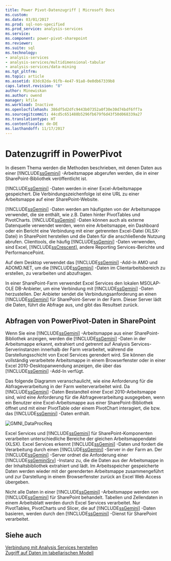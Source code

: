 ```yaml
---
title: Power Pivot-Datenzugriff | Microsoft Docs
ms.custom: 
ms.date: 03/01/2017
ms.prod: sql-non-specified
ms.prod_service: analysis-services
ms.service: 
ms.component: power-pivot-sharepoint
ms.reviewer: 
ms.suite: sql
ms.technology:
- analysis-services
- analysis-services/multidimensional-tabular
- analysis-services/data-mining
ms.tgt_pltfrm: 
ms.topic: article
ms.assetid: 83dc82da-91fb-4e47-91a8-0e0db67339b8
caps.latest.revision: "8"
author: Minewiskan
ms.author: owend
manager: kfile
ms.workload: Inactive
ms.openlocfilehash: 386df5d2dfc9443b07352a0f30e30d74bdf6ff7a
ms.sourcegitcommit: 44cd5c651488b5296fb679f6d43f50d068339a27
ms.translationtype: HT
ms.contentlocale: de-DE
ms.lasthandoff: 11/17/2017
---
```

# <a name="power-pivot-data-access"></a>Datenzugriff in PowerPivot
  In diesem Thema werden die Methoden beschrieben, mit denen Daten aus einer [!INCLUDE[ssGemini](../../includes/ssgemini-md.md)] -Arbeitsmappe abgerufen werden, die in einer SharePoint-Bibliothek veröffentlicht ist.  
  
 [!INCLUDE[ssGemini](../../includes/ssgemini-md.md)] -Daten werden in einer Excel-Arbeitsmappe gespeichert. Die Verbindungszeichenfolge ist eine URL zu einer Arbeitsmappe auf einer SharePoint-Website.  
  
 [!INCLUDE[ssGemini](../../includes/ssgemini-md.md)] -Daten werden am häufigsten von der Arbeitsmappe verwendet, die sie enthält, wie z.B. Daten hinter PivotTables und PivotCharts. [!INCLUDE[ssGemini](../../includes/ssgemini-md.md)] -Daten können auch als externe Datenquelle verwendet werden, wenn eine Arbeitsmappe, ein Dashboard oder ein Bericht eine Verbindung mit einer getrennten Excel-Datei (XLSX-Datei) in SharePoint herstellen und die Daten für die anschließende Nutzung abrufen. Clienttools, die häufig [!INCLUDE[ssGemini](../../includes/ssgemini-md.md)] -Daten verwenden, sind Excel, [!INCLUDE[ssCrescent](../../includes/sscrescent-md.md)], andere Reporting Services-Berichte und PerformancePoint.  
  
 Auf dem Desktop verwendet das [!INCLUDE[ssGemini](../../includes/ssgemini-md.md)] -Add-In AMO und ADOMD.NET, um die [!INCLUDE[ssGemini](../../includes/ssgemini-md.md)] -Daten im Clientarbeitsbereich zu erstellen, zu verarbeiten und abzufragen.  
  
 In einer SharePoint-Farm verwendet Excel Services den lokalen MSOLAP-OLE DB-Anbieter, um eine Verbindung mit [!INCLUDE[ssGemini](../../includes/ssgemini-md.md)] -Daten herzustellen. Der Anbieter sendet die Verbindungsanforderung an einen [!INCLUDE[ssGemini](../../includes/ssgemini-md.md)] für SharePoint-Server in der Farm. Dieser Server lädt die Daten, führt die Abfrage aus, und gibt das Resultset zurück.  
  
##  <a name="queryproc"></a> Abfragen von PowerPivot-Daten in SharePoint  
 Wenn Sie eine [!INCLUDE[ssGemini](../../includes/ssgemini-md.md)] -Arbeitsmappe aus einer SharePoint-Bibliothek anzeigen, werden die [!INCLUDE[ssGemini](../../includes/ssgemini-md.md)] -Daten in der Arbeitsmappe erkannt, extrahiert und getrennt auf Analysis Services-Serverinstanzen innerhalb der Farm verarbeitet, während die Darstellungsschicht von Excel Services gerendert wird. Sie können die vollständig verarbeitete Arbeitsmappe in einem Browserfenster oder in einer Excel 2010-Desktopanwendung anzeigen, die über das [!INCLUDE[ssGemini](../../includes/ssgemini-md.md)] -Add-In verfügt.  
  
 Das folgende Diagramm veranschaulicht, wie eine Anforderung für die Abfrageverarbeitung in der Farm weiterverarbeitet wird. Da [!INCLUDE[ssGemini](../../includes/ssgemini-md.md)] -Daten Bestandteil einer Excel 2010-Arbeitsmappe sind, wird eine Anforderung für die Abfrageverarbeitung ausgegeben, wenn ein Benutzer eine Excel-Arbeitsmappe aus einer SharePoint-Bibliothek öffnet und mit einer PivotTable oder einem PivotChart interagiert, die bzw. das [!INCLUDE[ssGemini](../../includes/ssgemini-md.md)] -Daten enthält.  
  
 ![GMNI_DataProcReq](../../analysis-services/power-pivot-sharepoint/media/gmni-dataprocreq.gif "GMNI_DataProcReq")  
  
 Excel Services und [!INCLUDE[ssGemini](../../includes/ssgemini-md.md)] für SharePoint-Komponenten verarbeiten unterschiedliche Bereiche der gleichen Arbeitsmappendatei (XLSX). Excel Services erkennt [!INCLUDE[ssGemini](../../includes/ssgemini-md.md)] -Daten und fordert die Verarbeitung durch einen [!INCLUDE[ssGemini](../../includes/ssgemini-md.md)] -Server in der Farm an. Der [!INCLUDE[ssGemini](../../includes/ssgemini-md.md)] -Server ordnet die Anforderung einer [!INCLUDE[ssGeminiSrv](../../includes/ssgeminisrv-md.md)] -Instanz zu, die die Daten aus der Arbeitsmappe in der Inhaltsbibliothek extrahiert und lädt. Im Arbeitsspeicher gespeicherte Daten werden wieder mit der gerenderten Arbeitsmappe zusammengeführt und zur Darstellung in einem Browserfenster zurück an Excel Web Access übergeben.  
  
 Nicht alle Daten in einer [!INCLUDE[ssGemini](../../includes/ssgemini-md.md)] -Arbeitsmappe werden von [!INCLUDE[ssGemini](../../includes/ssgemini-md.md)] für SharePoint behandelt. Tabellen und Zellendaten in einem Arbeitsblatt werden durch Excel Services verarbeitet. Nur PivotTables, PivotCharts und Slicer, die auf [!INCLUDE[ssGemini](../../includes/ssgemini-md.md)] -Daten basieren, werden durch den [!INCLUDE[ssGemini](../../includes/ssgemini-md.md)] -Dienst für SharePoint verarbeitet.  
  
## <a name="see-also"></a>Siehe auch  
 [Verbindung mit Analysis Services herstellen](../../analysis-services/instances/connect-to-analysis-services.md)   
 [Zugriff auf Daten im tabellarischen Modell](../../analysis-services/tabular-models/tabular-model-data-access.md)  
  
  
